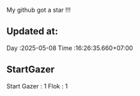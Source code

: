My github got a star !!!
## Updated at:
  Day  :2025-05-08
Time :16:26:35.660+07:00
## StartGazer
Start Gazer : 1
Flok : 1